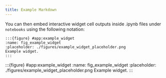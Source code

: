```yaml
---
title: Example Markdown
---
```


You can then embed interactive widget cell outputs inside .ipynb files under `notebooks` using the following notation:

````
:::{figure} #app:example_widget
:name: fig_example_widget
:placeholder: ./figures/example_widget_placeholder.png
Example widget.
:::
````

:::{figure} #app:example_widget
:name: fig_example_widget
:placeholder: ./figures/example_widget_placeholder.png
Example widget.
:::

